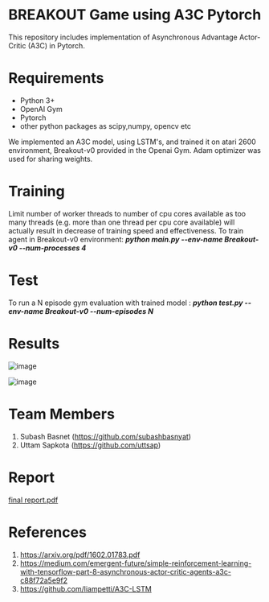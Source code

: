 # **BREAKOUT Game using A3C Pytorch**

This repository includes implementation of Asynchronous Advantage Actor-Critic (A3C) in Pytorch.

# **Requirements**
 -  Python 3+
-   OpenAI Gym
-   Pytorch
-   other python packages as scipy,numpy, opencv etc

  
We implemented an A3C model, using LSTM's, and trained it on atari 2600 environment, Breakout-v0 provided in the Openai Gym.
Adam optimizer was used for sharing weights.

# **Training**
Limit number of worker threads to number of cpu cores available as too many threads (e.g. more than one thread per cpu core available) will actually
result in decrease of training speed and effectiveness.
To train agent in Breakout-v0 environment:
  _**python main.py --env-name Breakout-v0 --num-processes 4**_
  
# **Test**
To run a N episode gym evaluation with trained model : 
  _**python test.py --env-name Breakout-v0 --num-episodes N**_
  
# **Results**
![image](https://user-images.githubusercontent.com/19267332/36074665-8455f7ec-0f6b-11e8-89bc-c7b9fc02b336.png)

![image](https://user-images.githubusercontent.com/19267332/36074674-996b4448-0f6b-11e8-8def-6c3a3216a025.png)

# **Team Members**  
1. Subash Basnet (https://github.com/subashbasnyat)
2. Uttam Sapkota (https://github.com/uttsap)

# **Report**
[final report.pdf](https://github.com/docker/machine/files/1714499/ML.report.pdf)

# **References**

1. https://arxiv.org/pdf/1602.01783.pdf
2. https://medium.com/emergent-future/simple-reinforcement-learning-with-tensorflow-part-8-asynchronous-actor-critic-agents-a3c-c88f72a5e9f2
3. https://github.com/liampetti/A3C-LSTM
